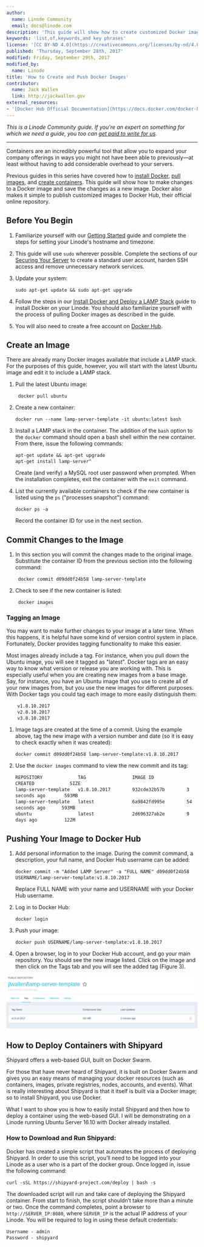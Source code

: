 ```yaml
---
author:
  name: Linode Community
  email: docs@linode.com
description: 'This guide will show how to create customized Docker images and publish them to Docker Hub, the official Docker repository.'
keywords: 'list,of,keywords,and key phrases'
license: '[CC BY-ND 4.0](https://creativecommons.org/licenses/by-nd/4.0)'
published: 'Thursday, September 28th, 2017'
modified: Friday, September 29th, 2017
modified_by:
  name: Linode
title: 'How to Create and Push Docker Images'
contributor:
  name: Jack Wallen
  link: http://jackwallen.gov
external_resources:
- '[Docker Hub Official Documentation](https://docs.docker.com/docker-hub/)'
---
```


*This is a Linode Community guide. If you're an expert on something for which we need a guide, you too can [get paid to write for us](/docs/contribute).*

----

Containers are an incredibly powerful tool that allow you to expand your company offerings in ways you might not have been able to previously—at least without having to add considerable overhead to your servers.

Previous guides in this series have covered how to [install Docker](/docs/applications/containers/how-to-install-docker-and-deploy-a-lamp-stack), [pull images](/docs/applications/containers/how-to-install-docker-and-pull-images-for-container-deployment), and [create containers](/docs/applications/containers/how-to-use-dockerfiles). This guide will show how to make changes to a Docker image and save the changes as a new image. Docker also makes it simple to publish customized images to Docker Hub, their official online repository.

## Before You Begin

1.  Familiarize yourself with our [Getting Started](/docs/getting-started) guide and complete the steps for setting your Linode's hostname and timezone.

2.  This guide will use `sudo` wherever possible. Complete the sections of our [Securing Your Server](/docs/security/securing-your-server) to create a standard user account, harden SSH access and remove unnecessary network services.

3.  Update your system:

        sudo apt-get update && sudo apt-get upgrade

4.  Follow the steps in our [Install Docker and Deploy a LAMP Stack](/docs/applications/containers/how-to-install-docker-and-deploy-a-lamp-stack) guide to install Docker on your Linode. You should also familiarize yourself with the process of pulling Docker images as described in the guide.

5.  You will also need to create a free account on [Docker Hub](https://hub.docker.com/).

## Create an Image

There are already many Docker images available that include a LAMP stack. For the purposes of this guide, however, you will start with the latest Ubuntu image and edit it to include a LAMP stack.

1. Pull the latest Ubuntu image:

        docker pull ubuntu

2.  Create a new container:

        docker run --name lamp-server-template -it ubuntu:latest bash

3.  Install a LAMP stack in the container. The addition of the `bash` option to the `docker` command should open a bash shell within the new container. From there, issue the following commands:

        apt-get update && apt-get upgrade
        apt-get install lamp-server^

    Create (and verify) a MySQL root user password when prompted. When the installation completes, exit the container with the `exit` command.

4.  List the currently available containers to check if the new container is listed using the `ps` ("processes snapshot") command:

        docker ps -a

      Record the container ID for use in the next section.


## Commit Changes to the Image

1. In this section you will commit the changes made to the original image. Substitute the container ID from the previous section into the following command:

        docker commit d09dd0f24b58 lamp-server-template

2. Check to see if the new container is listed:

        docker images

### Tagging an Image

You may want to make further changes to your image at a later time. When this happens, it is helpful have some kind of version control system in place. Fortunately, Docker provides tagging functionality to make this easier.

Most images already include a tag. For instance, when you pull down the Ubuntu image, you will see it tagged as "latest". Docker tags are an easy way to know what version or release you are working with. This is especially useful when you are creating new images from a base image. Say, for instance, you have an Ubuntu image that you use to create all of your new images from, but you use the new images for different purposes. With Docker tags you could tag each image to more easily distinguish them:

        v1.8.10.2017
        v2.8.10.2017
        v3.8.10.2017

1.  Image tags are created at the time of a commit. Using the example above, tag the new image with a version number and date (so it is easy to check exactly when it was created):

        docker commit d09dd0f24b58 lamp-server-template:v1.8.10.2017

2.  Use the `docker images` command to view the new commit and its tag:


        REPOSITORY             TAG                 IMAGE ID            CREATED             SIZE
        lamp-server-template   v1.8.10.2017        932cde32b57b        3 seconds ago       593MB
        lamp-server-template   latest              6a9842fd995e        54 seconds ago      593MB
        ubuntu                 latest              2d696327ab2e        9 days ago          122M

## Pushing Your Image to Docker Hub

1.  Add personal information to the image. During the commit command, a description, your full name, and Docker Hub username can be added:

        docker commit -m "Added LAMP Server" -a "FULL NAME" d09dd0f24b58 USERNAME/lamp-server-template:v1.8.10.2017
    Replace FULL NAME with your name and USERNAME with your Docker Hub username.

2.  Log in to Docker Hub:

        docker login

3.  Push your image:

        docker push USERNAME/lamp-server-template:v1.8.10.2017

4.  Open a browser, log in to your Docker Hub account, and go your main repository. You should see the new image listed. Click on the image and then click on the Tags tab and you will see the added tag (Figure 3).


  ![Image on Docker Hub](/docs/assets/docker/dockerdev3.jpg)


## How to Deploy Containers with Shipyard

Shipyard offers a web-based GUI, built on Docker Swarm.

For those that have never heard of Shipyard, it is built on Docker Swarm and gives you an easy means of managing your docker resources (such as containers, images, private registries, nodes, accounts, and events). What is really interesting about Shipyard is that it itself is built via a Docker image; so to install Shipyard, you use Docker.

What I want to show you is how to easily install Shipyard and then how to deploy a container using the web-based GUI. I will be demonstrating on a Linode running Ubuntu Server 16.10 with Docker already installed.

### How to Download and Run Shipyard:

Docker has created a simple script that automates the process of deploying Shipyard. In order to use this script, you’ll need to be logged into your Linode as a user who is a part 
of the docker group. Once logged in, issue the following command:

    curl -sSL https://shipyard-project.com/deploy | bash -s

The downloaded script will run and take care of deploying the Shipyard container. From start to finish, the script shouldn’t take more than a minute or two. Once the command completes, point a browser to `http://SERVER_IP:8080`, where `SERVER_IP` is the actual IP address of your Linode. You will be required to log in using these default credentials:
    
    Username - admin
    Password - shipyard
